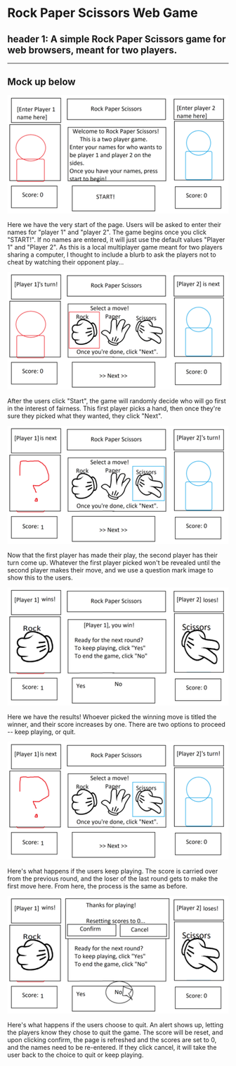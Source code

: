 # Rock Paper Scissors Web Game
## header 1: A simple Rock Paper Scissors game for web browsers, meant for two players.<br>
---
Mock up below
---
![initial state of the site](image/mockup1.png)

Here we have the very start of the page. Users will be asked to enter their names for "player 1" and "player 2". The game begins once you click "START!". If no names are entered, it will just use the default values "Player 1" and "Player 2". As this is a local multiplayer game meant for two players sharing a computer, I thought to include a blurb to ask the players not to cheat by watching their opponent play...

![Names initialized, game begins](image/turn1ex.png)

After the users click "Start", the game will randomly decide who will go first in the interest of fairness. This first player picks a hand, then once they're sure they picked what they wanted, they click "Next".

![Opponent gets to counter play](image/turn2ex.png)

Now that the first player has made their play, the second player has their turn come up. Whatever the first player picked won't be revealed until the second player makes their move, and we use a question mark image to show this to the users. 

![Results](image/turn3ex.png)

Here we have the results! Whoever picked the winning move is titled the winner, and their score increases by one. There are two options to proceed -- keep playing, or quit.

![Keep playing](image/turn4ex.png)

Here's what happens if the users keep playing. The score is carried over from the previous round, and the loser of the last round gets to make the first move here. From here, the process is the same as before.

![Quit game](image/gameEndex.png)

Here's what happens if the users choose to quit. An alert shows up, letting the players know they chose to quit the game. The score will be reset, and upon clicking confirm, the page is refreshed and the scores are set to 0, and the names need to be re-entered. If they click cancel, it will take the user back to the choice to quit or keep playing.